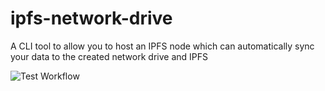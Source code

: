 # ipfs-network-drive

A CLI tool to allow you to host an IPFS node which can automatically sync your data to the created network drive and IPFS

![Test Workflow](https://github.com/b7011343/ipfs-network-drive/actions/workflows/node.js.yml/badge.svg)
